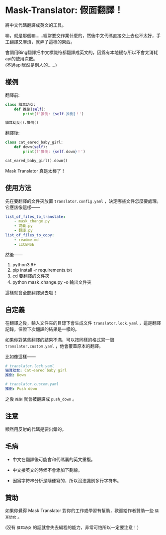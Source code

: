 # Mask-Translator: 假面翻譯！

將中文代碼翻譯成英文的工具。

嘛，就是那個嘛……經常要交作業什麼的，然後中文代碼直接交上去也不太好，手工翻譯又麻煩，就弄了這樣的東西。

會調用Bing翻譯把中文標識符都翻譯成英文的，因爲有本地緩存所以不會太消耗api的使用次數。   
(不過api居然是別人的……)


## 樣例

翻譯前: 

```python
class 貓耳幼女:
    def 推倒(self):
        print(f'推倒: {self.推倒}！')

貓耳幼女().推倒()
```

翻譯後: 

```python
class cat_eared_baby_girl:
    def down(self):
        print(f'推倒: {self.down}！')

cat_eared_baby_girl().down()
```

Mask Translator 真是太棒了！


## 使用方法

先在要翻譯的文件夾放置 `translator.config.yaml` ，決定哪些文件怎麼要處理。   
它應該像這樣——

```yaml
list_of_files_to_translate:
    - mask_change.py
    - 詞義.py
    - 翻譯.py
list_of_files_to_copy:
    - readme.md
    - LICENSE
```

然後——

1.  python3.6+
2.  pip install -r requirements.txt
3.  cd 要翻譯的文件夾
4.  python mask_change.py -o 輸出文件夾

這樣就會全部翻譯過去啦！


## 自定義

在翻譯之後，輸入文件夾的目錄下會生成文件 `translator.lock.yaml` ，這是翻譯記錄，保證下次翻譯的結果是一樣的。

如果你對某些翻譯的結果不滿，可以按同樣的格式寫一個 `translator.custom.yaml` ，他會覆蓋原本的翻譯。

比如像這樣——

```yaml
# translator.lock.yaml
猫耳幼女: Cat-eared baby girl
推倒: Down
```

```yaml
# translator.custom.yaml
推倒: Push down
```

之後 `推倒` 就會被翻譯成 `push_down` 。


## 注意

顯然用反射的代碼是要出錯的。


## 毛病

+ 中文在翻譯後可能會和代碼裏的英文重複。

+ 中文接英文的時候不會添加下劃線。

+ 因爲字符串分析是隨便寫的，所以沒法識別多行字符串。


## 贊助

如果你覺得 Mask Translator 對你的工作或學習有幫助，歡迎給作者贊助一些 `貓耳幼女` 。

(沒有 `貓耳幼女` 的話就會失去編程的能力，非常可怕所以一定要注意！)
